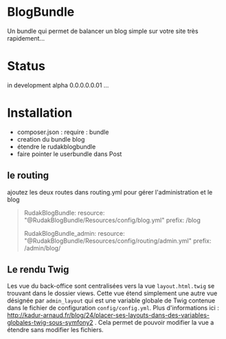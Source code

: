 BlogBundle
==========

Un bundle qui permet de balancer un blog simple sur votre site très rapidement...

Status
======

in development alpha 0.0.0.0.0.01 ...

#  Installation

* composer.json : require : bundle
* creation du bundle blog
* étendre le rudakblogbundle
* faire pointer le userbundle dans Post

## le routing

ajoutez les deux routes dans routing.yml pour gérer l'administration et le blog

>RudakBlogBundle:
>    resource: "@RudakBlogBundle/Resources/config/blog.yml"
>    prefix:   /blog
>
>RudakBlogBundle_admin:
>    resource: "@RudakBlogBundle/Resources/config/routing/admin.yml"
>    prefix:   /admin/blog/

## Le rendu Twig
Les vue du back-office sont centralisées vers la vue ```layout.html.twig``` se trouvant dans le dossier views. Cette vue étend simplement une autre vue désignée par ```admin_layout``` qui est une variable globale de Twig contenue dans le fichier de configuration ```config/config.yml```. Plus d'informations ici : http://kadur-arnaud.fr/blog/24/placer-ses-layouts-dans-des-variables-globales-twig-sous-symfony2 . Cela permet de pouvoir modifier la vue a étendre sans modifier les fichiers.

